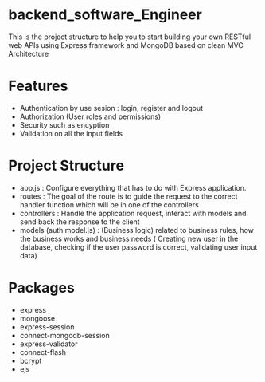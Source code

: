 # backend_software_Engineer
This is the project structure to help you to start building your own RESTful web APIs using Express framework and MongoDB  based on clean MVC Architecture


<h1>Features</h1>

<ul>
  <li>Authentication by use sesion : login, register and logout </li>
  <li>Authorization (User roles and permissions) </li>
  <li>Security such as encyption</li>
  <li>Validation on all the input fields</li>
</ul>


<h1>Project Structure</h1>

<ul>
  <li>app.js : Configure everything that has to do with Express application. </li>
  <li>routes : The goal of the route is to guide the request to the correct handler function which will be in one of the controllers </li>
  <li>controllers : Handle the application request, interact with models and send back the response to the client</li>
  <li>models (auth.model.js) : (Business logic) related to business rules, how the business works and business needs ( Creating new user in the database, checking if the user password is correct, validating user input data)</li>
</ul>


<h1>Packages</h1>

<ul>
  <li>express</li>
  <li>mongoose</li>
  <li>express-session</li>
  <li>connect-mongodb-session</li>
  <li>express-validator</li>
  <li>connect-flash</li>
  <li>bcrypt</li>
  <li>ejs</li>
</ul>

